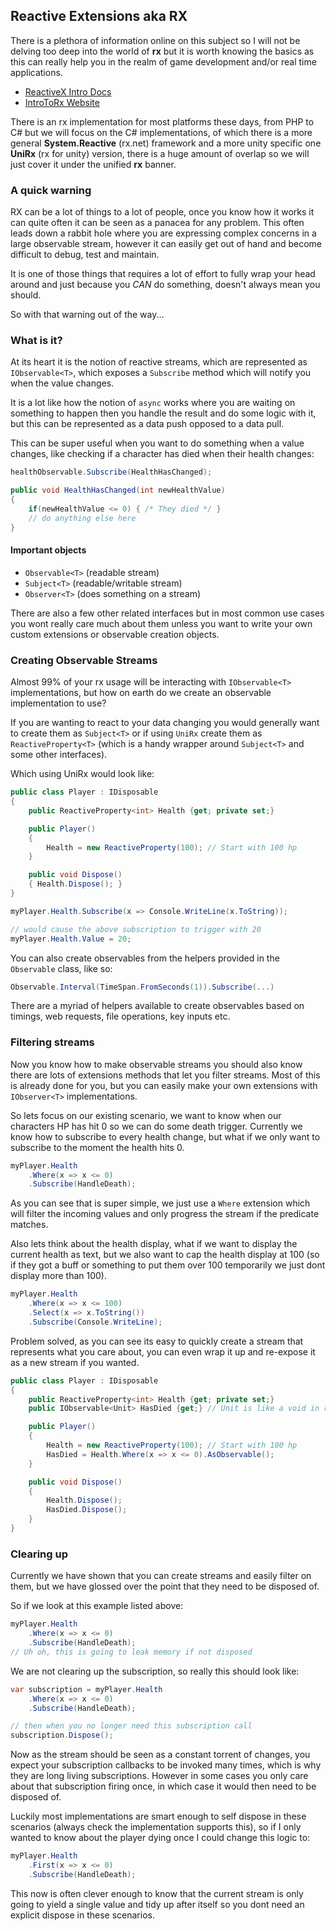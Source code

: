 ## Reactive Extensions aka RX

There is a plethora of information online on this subject so I will not be delving too deep into the world of **rx** but it is worth knowing the basics as this can really help you in the realm of game development and/or real time applications.

- [ReactiveX Intro Docs](http://reactivex.io/intro.html)
- [IntroToRx Website](http://www.introtorx.com)

There is an rx implementation for most platforms these days, from PHP to C# but we will focus on the C# implementations, of which there is a more general **System.Reactive** (rx.net) framework and a more unity specific one **UniRx** (rx for unity) version, there is a huge amount of overlap so we will just cover it under the unified **rx** banner.

### A quick warning

RX can be a lot of things to a lot of people, once you know how it works it can quite often it can be seen as a panacea for any problem. This often leads down a rabbit hole where you are expressing complex concerns in a large observable stream, however it can easily get out of hand and become difficult to debug, test and maintain.

It is one of those things that requires a lot of effort to fully wrap your head around and just because you *CAN* do something, doesn't always mean you should.

So with that warning out of the way...

### What is it?

At its heart it is the notion of reactive streams, which are represented as `IObservable<T>`, which exposes a `Subscribe` method which will notify you when the value changes.

It is a lot like how the notion of `async` works where you are waiting on something to happen then you handle the result and do some logic with it, but this can be represented as a data push opposed to a data pull.

This can be super useful when you want to do something when a value changes, like checking if a character has died when their health changes:

```csharp
healthObservable.Subscribe(HealthHasChanged);

public void HealthHasChanged(int newHealthValue)
{
    if(newHealthValue <= 0) { /* They died */ }
    // do anything else here
}
```

#### Important objects

- `Observable<T>` (readable stream)
- `Subject<T>` (readable/writable stream)
- `Observer<T>` (does something on a stream)

There are also a few other related interfaces but in most common use cases you wont really care much about them unless you want to write your own custom extensions or observable creation objects.

### Creating Observable Streams

Almost 99% of your rx usage will be interacting with `IObservable<T>` implementations, but how on earth do we create an observable implementation to use?

If you are wanting to react to your data changing you would generally want to create them as `Subject<T>` or if using `UniRx` create them as `ReactiveProperty<T>` (which is a handy wrapper around `Subject<T>` and some other interfaces).

Which using UniRx would look like:

```csharp
public class Player : IDisposable
{
    public ReactiveProperty<int> Health {get; private set;}

    public Player()
    {
        Health = new ReactiveProperty(100); // Start with 100 hp
    }

    public void Dispose()
    { Health.Dispose(); }
}

myPlayer.Health.Subscribe(x => Console.WriteLine(x.ToString));

// would cause the above subscription to trigger with 20
myPlayer.Health.Value = 20; 
```

You can also create observables from the helpers provided in the `Observable` class, like so:

```csharp
Observable.Interval(TimeSpan.FromSeconds(1)).Subscribe(...)
```

There are a myriad of helpers available to create observables based on timings, web requests, file operations, key inputs etc.

### Filtering streams

Now you know how to make observable streams you should also know there are lots of extensions methods that let you filter streams. Most of this is already done for you, but you can easily make your own extensions with `IObserver<T>` implementations.

So lets focus on our existing scenario, we want to know when our characters HP has hit 0 so we can do some death trigger. Currently we know how to subscribe to every health change, but what if we only want to subscribe to the moment the health hits 0.

```csharp
myPlayer.Health
    .Where(x => x <= 0)
    .Subscribe(HandleDeath);
```

As you can see that is super simple, we just use a `Where` extension which will filter the incoming values and only progress the stream if the predicate matches.

Also lets think about the health display, what if we want to display the current health as text, but we also want to cap the health display at 100 (so if they got a buff or something to put them over 100 temporarily we just dont display more than 100).

```csharp
myPlayer.Health
    .Where(x => x <= 100)
    .Select(x => x.ToString())
    .Subscribe(Console.WriteLine);
```

Problem solved, as you can see its easy to quickly create a stream that represents what you care about, you can even wrap it up and re-expose it as a new stream if you wanted.

```csharp
public class Player : IDisposable
{
    public ReactiveProperty<int> Health {get; private set;}
    public IObservable<Unit> HasDied {get;} // Unit is like a void in rx

    public Player()
    {
        Health = new ReactiveProperty(100); // Start with 100 hp
        HasDied = Health.Where(x => x <= 0).AsObservable();
    }

    public void Dispose()
    { 
        Health.Dispose();
        HasDied.Dispose(); 
    }
}
```

### Clearing up

Currently we have shown that you can create streams and easily filter on them, but we have glossed over the point that they need to be disposed of.

So if we look at this example listed above:

```csharp
myPlayer.Health
    .Where(x => x <= 0)
    .Subscribe(HandleDeath);
// Uh oh, this is going to leak memory if not disposed
```

We are not clearing up the subscription, so really this should look like:

```csharp
var subscription = myPlayer.Health
    .Where(x => x <= 0)
    .Subscribe(HandleDeath);

// then when you no longer need this subscription call
subscription.Dispose();
```
Now as the stream should be seen as a constant torrent of changes, you expect your subscription callbacks to be invoked many times, which is why they are long living subscriptions. However in some cases you only care about that subscription firing once, in which case it would then need to be disposed of.

Luckily most implementations are smart enough to self dispose in these scenarios (always check the implementation supports this), so if I only wanted to know about the player dying once I could change this logic to:

```csharp
myPlayer.Health
    .First(x => x <= 0)
    .Subscribe(HandleDeath);
```

This now is often clever enough to know that the current stream is only going to yield a single value and tidy up after itself so you dont need an explicit dispose in these scenarios.